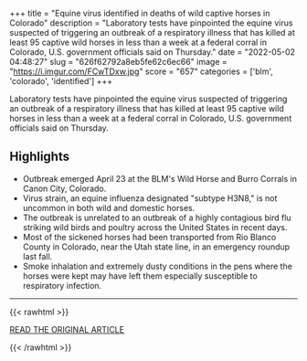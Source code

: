 +++
title = "Equine virus identified in deaths of wild captive horses in Colorado"
description = "Laboratory tests have pinpointed the equine virus suspected of triggering an outbreak of a respiratory illness that has killed at least 95 captive wild horses in less than a week at a federal corral in Colorado, U.S. government officials said on Thursday."
date = "2022-05-02 04:48:27"
slug = "626f62792a8eb5fe62c6ec66"
image = "https://i.imgur.com/FCwTDxw.jpg"
score = "657"
categories = ['blm', 'colorado', 'identified']
+++

Laboratory tests have pinpointed the equine virus suspected of triggering an outbreak of a respiratory illness that has killed at least 95 captive wild horses in less than a week at a federal corral in Colorado, U.S. government officials said on Thursday.

## Highlights

- Outbreak emerged April 23 at the BLM's Wild Horse and Burro Corrals in Canon City, Colorado.
- Virus strain, an equine influenza designated "subtype H3N8," is not uncommon in both wild and domestic horses.
- The outbreak is unrelated to an outbreak of a highly contagious bird flu striking wild birds and poultry across the United States in recent days.
- Most of the sickened horses had been transported from Rio Blanco County in Colorado, near the Utah state line, in an emergency roundup last fall.
- Smoke inhalation and extremely dusty conditions in the pens where the horses were kept may have left them especially susceptible to respiratory infection.

---

{{< rawhtml >}}
  <p class="article-category">
    <a target="_blank" href="https://www.reuters.com/world/us/equine-virus-identified-deaths-wild-captive-horses-colorado-2022-04-29/">READ THE ORIGINAL ARTICLE</a>
  </p>
{{< /rawhtml >}}
